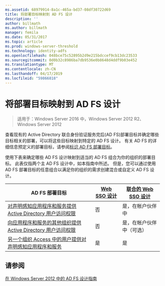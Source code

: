 ```yaml
---
ms.assetid: 68979914-8a1c-465a-bd37-08df30722d69
title: 将部署目标映射到 AD FS 设计
description: ''
author: billmath
ms.author: billmath
manager: femila
ms.date: 05/31/2017
ms.topic: article
ms.prod: windows-server-threshold
ms.technology: identity-adfs
ms.openlocfilehash: 048bce75c52895b2d9e215bdccef9cb13dc23533
ms.sourcegitcommit: 0d0b32c8986ba7db9536e0b8648d4ddf9b03e452
ms.translationtype: MT
ms.contentlocale: zh-CN
ms.lasthandoff: 04/17/2019
ms.locfileid: "59866818"
---
```

# <a name="mapping-your-deployment-goals-to-an-ad-fs-design"></a>将部署目标映射到 AD FS 设计

>适用于：Windows Server 2016 中，Windows Server 2012 R2、 Windows Server 2012

查看现有的 Active Directory 联合身份验证服务完后\(AD FS\)部署目标并确定哪些目标相关的部署，可以将这些目标映射到特定的 AD FS 设计。 有关 AD FS 的详细信息预定义的部署目标，请参阅[标识 AD FS 部署目标](Identifying-Your-AD-FS-Deployment-Goals.md)。  
  
使用下表来确定哪些 AD FS 设计映射到适当的 AD FS 组合为你的组织的部署目标。 此表仅指两个主 AD FS 设计中，如本指南中所述。 但是，您可以通过使用 AD FS 部署目标的任意组合以满足你的组织的需求创建混合或自定义 AD FS 设计。  
  
|AD FS 部署目标|[Web SSO 设计](Web-SSO-Design.md)|[联合的 Web SSO 设计](Federated-Web-SSO-Design.md)|  
|---------------------------------------------------------------------------|----------------------------------------------------------------------------------|--------------------------------------------------------------------------------------------|  
|[对声明感知应用程序和服务提供 Active Directory 用户访问权限](Provide-Your-Active-Directory-Users-Access-to-Your-Claims-Aware-Applications-and-Services.md)|否|是，在帐户伙伴中|  
|[向应用程序和服务的其他组织提供 Active Directory 用户访问权限](Provide-Your-Active-Directory-Users-Access-to-the-Applications-and-Services-of-Other-Organizations.md)|否|是，在帐户伙伴中（可选）|  
|[另一个组织 Access 中的用户提供对声明感知应用程序和服务](Provide-Users-in-Another-Organization-Access-to-Your-Claims-Aware-Applications-and-Services.md)|是|是|  

## <a name="see-also"></a>请参阅
[在 Windows Server 2012 中的 AD FS 设计指南](AD-FS-Design-Guide-in-Windows-Server-2012.md)
  

